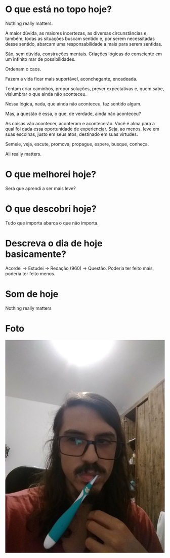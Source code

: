 # O que está no topo hoje?
Nothing really matters.

A maior dúvida, as maiores incertezas, as diversas circunstâncias e, também, todas as situações buscam sentido e, por serem necessitadas desse sentido, abarcam uma responsabilidade a mais para serem sentidas.

São, sem dúvida, construções mentais. Criações lógicas do consciente em um infinito mar de possibilidades.

Ordenam o caos.

Fazem a vida ficar mais suportável, aconchegante, encadeada.

Tentam criar caminhos, propor soluções, prever expectativas e, quem sabe, vislumbrar o que ainda não aconteceu.

Nessa lógica, nada, que ainda não aconteceu, faz sentido algum.

Mas, a questão é essa, o que, de verdade, ainda não aconteceu?

As coisas vão acontecer, aconteram e acontecerão. Você é alma para a qual foi dada essa oportunidade de experienciar. Seja, ao menos, leve em suas escolhas, justo em seus atos, destinado em suas virtudes.

Semeie, veja, escute, promova, propague, espere, busque, conheça.

All really matters.
# O que melhorei hoje?
Será que aprendi a ser mais leve?
# O que descobri hoje?
Tudo que importa abarca o que não importa.
# Descreva o dia de hoje basicamente?
Acordei -> Estudei -> Redação (960) -> Questão. Poderia ter feito mais, poderia ter feito menos.
# Som de hoje
Nothing really matters
# Foto
![](Imagens/Pasted%20image%2020201118231333.png)